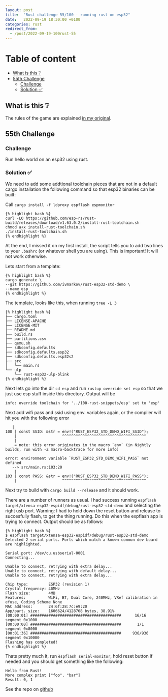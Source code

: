 ```yaml
---
layout: post
title:  "Rust challenge 55/100 - running rust on esp32"
date:   2022-09-19 18:30:00 +0100
categories: rust
redirect_from:
  - /post/2022-09-19-100rust-55
---
```



#  Table of content
<!-- MarkdownTOC autolink="true" -->

- [What is this :grey_question:](#what-is-this-grey_question)
- [55th Challenge](#55th-challenge)
    - [Challenge](#challenge)
    - [Solution :white_check_mark:](#solution-white_check_mark)

<!-- /MarkdownTOC -->

## What is this :grey_question: 

The rules of the game are explained [in my original](https://maebli.github.io/rust/2021/10/18/100rust.html). 

## 55th Challenge
### Challenge

Run hello world on an esp32 using rust. 

### Solution :white_check_mark:

We need to add some addtional toolchain pieces that are not in a default cargo installation the following command so that esp32 binaries can be built:

Call `cargo install -f ldproxy espflash espmonitor`

    {% highlight bash %}
    curl -LO https://github.com/esp-rs/rust-build/releases/download/v1.63.0.2/install-rust-toolchain.sh
    chmod a+x install-rust-toolchain.sh
    ./install-rust-toolchain.sh
    {% endhighlight %}


At the end, I missed it on my first install, the script tells you to add two lines to your `.bashrc` (or whatever shell you are using). This is important! It will not work otherwise.


Lets start from a template:

    {% highlight bash %}
    cargo generate \
    --git https://github.com/ivmarkov/rust-esp32-std-demo \
    --name esp
    {% endhighlight %}

The template, looks like this, when running `tree -L 3`

    {% highlight bash %}
    ├── Cargo.toml
    ├── LICENSE-APACHE
    ├── LICENSE-MIT
    ├── README.md
    ├── build.rs
    ├── partitions.csv
    ├── qemu.sh
    ├── sdkconfig.defaults
    ├── sdkconfig.defaults.esp32
    ├── sdkconfig.defaults.esp32s2
    ├── src
    │   └── main.rs
    └── ulp
        └── rust-esp32-ulp-blink
    {% endhighlight %}

Next lets  go into the dir `cd esp` and run `rustup override set esp` so that we just use esp stuff inside this directory. Output will be

    info: override toolchain for '../100-rust-snippets/esp' set to 'esp'


Next add wifi pass and ssid using env. variables again, or the compiler will hit you with the following error

       |
    100 | const SSID: &str = env!("RUST_ESP32_STD_DEMO_WIFI_SSID");
        |                    ^^^^^^^^^^^^^^^^^^^^^^^^^^^^^^^^^^^^^
        |
        = note: this error originates in the macro `env` (in Nightly builds, run with -Z macro-backtrace for more info)

    error: environment variable `RUST_ESP32_STD_DEMO_WIFI_PASS` not defined
       --> src/main.rs:103:20
        |
    103 | const PASS: &str = env!("RUST_ESP32_STD_DEMO_WIFI_PASS");
        |                    ^^^^^^^^^^^^^^^^^^^^^^^^^^^^^^^^^^^^^



Next try to build with `cargo build --release` and it should work.


There are a number of runners as usual. I had success running `espflash target/xtensa-esp32-espidf/debug/rust-esp32-std-demo` and selecting the right usb port. Warning:  I had to hold down the reset button and release to succesfully flash, to get the thing running.  Do this when the expflash app is trying to connect. Output should be as follows:


    {% highlight bash %}
    $ espflash target/xtensa-esp32-espidf/debug/rust-esp32-std-demo
    Detected 2 serial ports. Ports which match a known common dev board are highlighted.

    Serial port: /dev/cu.usbserial-0001
    Connecting...

    Unable to connect, retrying with extra delay...
    Unable to connect, retrying with default delay...
    Unable to connect, retrying with extra delay...

    Chip type:         ESP32 (revision 1)
    Crystal frequency: 40MHz
    Flash size:        4MB
    Features:          WiFi, BT, Dual Core, 240MHz, VRef calibration in efuse, Coding Scheme None
    MAC address:       24:6f:28:7c:e9:20
    App/part. size:    1606624/4128768 bytes, 38.91%
    [00:00:01] ########################################      16/16      segment 0x1000                                                                                                                                                                                                    [00:00:00] ########################################       1/1       segment 0x8000                                                                                                                                                                                                    [00:01:36] ########################################     936/936     segment 0x10000                                                                                                                                                                                                   
    Flashing has completed!
    {% endhighlight %}



Thats pretty much it, run `èspflash serial-monitor`, hold reset button if needed and you should get something like the following:

    Hello from Rust!
    More complex print ["foo", "bar"]
    Result: 0, 1


 See the repo on [github](https://github.com/maebli/100rustsnippets/tree/master/pi-pico-helloworld)
